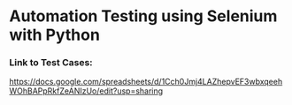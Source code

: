 # Automation Testing using Selenium with Python







### Link to Test Cases: 
https://docs.google.com/spreadsheets/d/1Cch0Jmj4LAZhepvEF3wbxqeehWOhBAPpRkfZeANIzUo/edit?usp=sharing
